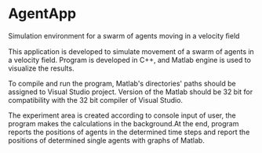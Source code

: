 # AgentApp
Simulation environment for a swarm of agents moving in a velocity ﬁeld

This application is developed to simulate movement of a swarm of agents in a velocity field. Program is developed in C++, and Matlab engine is used to visualize the results. 

To compile and run the program, Matlab's directories' paths should be assigned to Visual Studio project. Version of the Matlab should be 32 bit for compatibility with the 32 bit compiler of Visual Studio.

The experiment area is created according to console input of user, the program makes the calculations in the background.At the end, program reports the positions of agents in the determined time steps and report the positions of determined single agents with graphs of Matlab.
